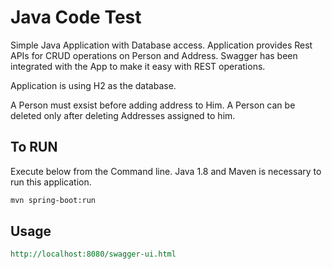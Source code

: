 
# Java Code Test

Simple Java Application with Database access. Application provides Rest APIs for CRUD operations on Person and Address. Swagger has been integrated with the App to make it easy with REST operations.

Application is using H2 as the database. 

A Person must exsist before adding address to Him.
A Person can be deleted only after deleting Addresses assigned to him.

## To RUN

Execute below from the Command line. Java 1.8 and Maven is necessary to run this application.

```bash
mvn spring-boot:run
```

## Usage

```rest
http://localhost:8080/swagger-ui.html
```
